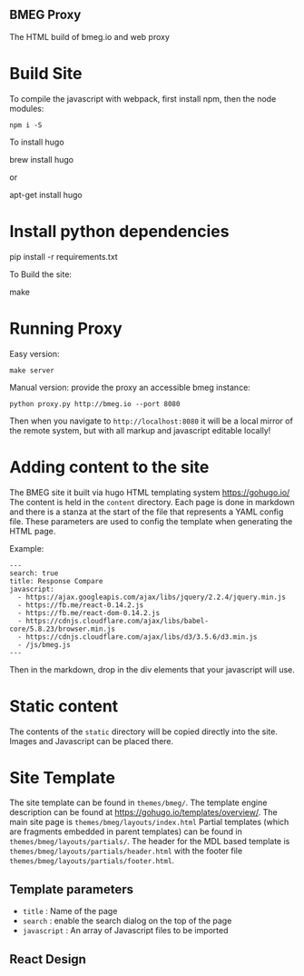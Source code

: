 BMEG Proxy
----------

The HTML build of bmeg.io and web proxy


# Build Site

To compile the javascript with webpack, first install npm, then the node modules:

    npm i -S

To install hugo

  brew install hugo

or

  apt-get install hugo
  
# Install python dependencies

  pip install -r requirements.txt


To Build the site:

  make

# Running Proxy

Easy version:

    make server

Manual version: provide the proxy an accessible bmeg instance:

    python proxy.py http://bmeg.io --port 8080

Then when you navigate to `http://localhost:8080` it will be a local mirror of the remote system, but with all markup and javascript editable locally!

#  Adding content to the site

The BMEG site it built via hugo HTML templating system https://gohugo.io/
The content is held in the `content` directory. Each page is done in markdown
and there is a stanza at the start of the file that represents a YAML config file.
These parameters are used to config the template when generating the HTML page.

Example:
```
---
search: true
title: Response Compare
javascript:
  - https://ajax.googleapis.com/ajax/libs/jquery/2.2.4/jquery.min.js
  - https://fb.me/react-0.14.2.js
  - https://fb.me/react-dom-0.14.2.js
  - https://cdnjs.cloudflare.com/ajax/libs/babel-core/5.8.23/browser.min.js
  - https://cdnjs.cloudflare.com/ajax/libs/d3/3.5.6/d3.min.js
  - /js/bmeg.js
---

```

Then in the markdown, drop in the div elements that your javascript will use.

# Static content

The contents of the `static` directory will be copied directly into the site. Images and Javascript can be placed there.

# Site Template

The site template can be found in `themes/bmeg/`. The template engine description can 
be found at https://gohugo.io/templates/overview/. The main site page is `themes/bmeg/layouts/index.html`
Partial templates (which are fragments embedded in parent templates) can be found in `themes/bmeg/layouts/partials/`.
The header for the MDL based template is `themes/bmeg/layouts/partials/header.html` with the footer file `themes/bmeg/layouts/partials/footer.html`.

## Template parameters

- `title` : Name of the page
- `search` : enable the search dialog on the top of the page
- `javascript` : An array of Javascript files to be imported


## React Design
